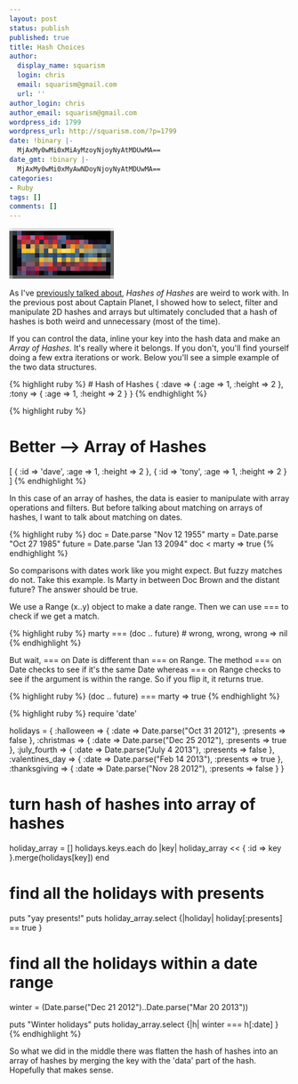 ```yaml
---
layout: post
status: publish
published: true
title: Hash Choices
author:
  display_name: squarism
  login: chris
  email: squarism@gmail.com
  url: ''
author_login: chris
author_email: squarism@gmail.com
wordpress_id: 1799
wordpress_url: http://squarism.com/?p=1799
date: !binary |-
  MjAxMy0wMi0xMiAyMzoyNjoyNyAtMDUwMA==
date_gmt: !binary |-
  MjAxMy0wMi0xMyAwNDoyNjoyNyAtMDUwMA==
categories:
- Ruby
tags: []
comments: []
---
```

<p><img src="/uploads/2013/02/bttf.png" alt="bttf" width="188" height="91" class="alignright size-full wp-image-1803" /></p>
<p>As I've <a href="http://squarism.com/2011/12/04/hash-of-hashes-and-captain-planet/">previously talked about</a>, <em>Hashes of Hashes</em> are weird to work with.  In the previous post about Captain Planet, I showed how to select, filter and manipulate 2D hashes and arrays but ultimately concluded that a hash of hashes is both weird and unnecessary (most of the time).</p>
<p>If you can control the data, inline your key into the hash data and make an <em>Array of Hashes</em>.  It's really where it belongs.  If you don't, you'll find yourself doing a few extra iterations or work.  Below you'll see a simple example of the two data structures.</p>
{% highlight ruby %}
# Hash of Hashes
{
  :dave => { :age => 1, :height => 2 },
  :tony => { :age => 1, :height => 2 }
}
{% endhighlight %}


{% highlight ruby %}
# Better --> Array of Hashes
[
  { :id => 'dave', :age => 1, :height => 2 },
  { :id => 'tony', :age => 1, :height => 2 }
]
{% endhighlight %}


<p>In this case of an array of hashes, the data is easier to manipulate with array operations and filters.  But before talking about matching on arrays of hashes, I want to talk about matching on dates.</p>

{% highlight ruby %}
doc = Date.parse "Nov 12 1955"
marty = Date.parse "Oct 27 1985"
future = Date.parse "Jan 13 2094"
doc < marty
=> true
{% endhighlight %}


<p>So comparisons with dates work like you might expect.  But fuzzy matches do not.  Take this example.  Is Marty in between Doc Brown and the distant future?  The answer should be true.</p>
<p>We use a Range (x..y) object to make a date range.  Then we can use === to check if we get a match.</p>

{% highlight ruby %}
marty === (doc .. future)  # wrong, wrong, wrong
=> nil
{% endhighlight %}


<p>But wait, === on Date is different than === on Range.  The method === on Date checks to see if it's the same Date whereas === on Range checks to see if the argument is within the range.  So if you flip it, it returns true.</p>

{% highlight ruby %}
(doc .. future) === marty
=> true
{% endhighlight %}


{% highlight ruby %}
require 'date'

holidays = {
  :halloween => { :date => Date.parse("Oct 31 2012"), :presents => false },
  :christmas => { :date => Date.parse("Dec 25 2012"), :presents => true },
  :july_fourth => { :date => Date.parse("July 4 2013"), :presents => false },
  :valentines_day => { :date => Date.parse("Feb 14 2013"), :presents => true },
  :thanksgiving => { :date => Date.parse("Nov 28 2012"), :presents => false }
}

# turn hash of hashes into array of hashes
holiday_array = []
holidays.keys.each do |key|
  holiday_array << { :id => key }.merge(holidays[key])
end

# find all the holidays with presents
puts "yay presents!"
puts holiday_array.select {|holiday| holiday[:presents] == true }

# find all the holidays within a date range
winter = (Date.parse("Dec 21 2012")..Date.parse("Mar 20 2013"))

puts "Winter holidays"
puts holiday_array.select {|h| winter === h[:date] }
{% endhighlight %}


<p>So what we did in the middle there was flatten the hash of hashes into an array of hashes by merging the key with the 'data' part of the hash.  Hopefully that makes sense.</p>
